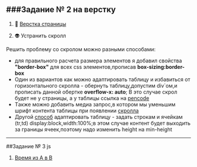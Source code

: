 ###Задание № 2 на верстку
-----------------------------
1. :ghost: [Верстка страницы](https://arest09.github.io/Nevatrip-page/)
  
2. :alien: Устранить скролл

Решить проблему со скролом можно разными способами:
+ для правильного расчета размера элементов я добавил свойства __"border-box"__ для всех css элементов,прописав __box-sizing:border-box__ 
+ Один из вариантов как можно адаптировать таблицу и избавиться от горизонтального скролла - обернуть таблицу,допустим div`ом,и прописать данной обертке __overflow-x: auto__; 
В это случае скрол будет не у страницы, а у таблицы
ссылка на [pencode](https://codepen.io/Arest09/pen/RwymmKv) 
+ Tакже можно добавить медиа запрос,в котором мы уменьшим шрифт контента таблицы при появлении  [скролла](https://codepen.io/Arest09/pen/mdLYYBY)  
+ Другой [способ](https://codepen.io/Arest09/pen/ZEoNNMX) адаптировать таблицу - задать строкам и ячейкам (tr,td) display:block,width:100%;в этом случае контент будет выходить за границы ячеек,поэтому надо изменить height на min-height


-----------------------------
##Задание № 3 js

1. [Время из A в B](https://github.com/Arest09/-A-B)
